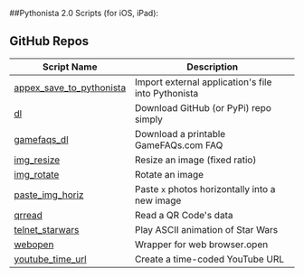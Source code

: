 ##Pythonista 2.0 Scripts (for iOS, iPad):

GitHub Repos
------------

| Script Name                         | Description   | 
| ----------------------------------- | ------------- | 
| [appex_save_to_pythonista][woo]     | Import external application's file into Pythonista |
| [dl][woo]                           | Download GitHub (or PyPi) repo simply |
| [gamefaqs_dl][woo]                  | Download a printable GameFAQs.com FAQ |
| [img_resize][woo]                   | Resize an image (fixed ratio) |
| [img_rotate][woo]                   | Rotate an image |
| [paste_img_horiz][woo]              | Paste `x` photos horizontally into a new image |
| [qrread][woo]                       | Read a QR Code's data |
| [telnet_starwars][woo]              | Play ASCII animation of Star Wars |
| [webopen][woo]                      | Wrapper for web browser.open |	
| [youtube_time_url][woo]             | Create a time-coded YouTube URL |


[woo]: https://github.com/wizardofozzie
